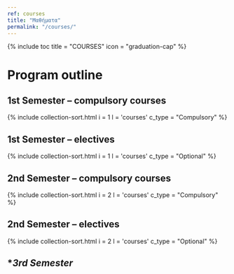 ```yaml
---
ref: courses
title: "Μαθήματα"
permalink: "/courses/"
---
```


{% include toc title = "COURSES" icon = "graduation-cap" %}

# Program outline

## **1st Semester – compulsory courses**

{% include collection-sort.html i = 1 l = 'courses' c_type = "Compulsory" %}

## **1st Semester – electives**

{% include collection-sort.html i = 1 l = 'courses' c_type = "Optional" %}

## **2nd Semester – compulsory courses**

{% include collection-sort.html i = 2 l = 'courses' c_type = "Compulsory" %}

## **2nd Semester – electives**

{% include collection-sort.html i = 2 l = 'courses' c_type = "Optional" %}

## **3rd Semester*
